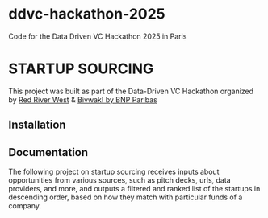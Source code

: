 # ddvc-hackathon-2025
Code for the Data Driven VC Hackathon 2025 in Paris

# STARTUP SOURCING

This project was built as part of the Data-Driven VC Hackathon organized by [Red River West](https://redriverwest.com) & [Bivwak! by BNP Paribas](https://bivwak.bnpparibas/)

## Installation

## Documentation
The following project on startup sourcing receives inputs about opportunities from various sources, such as pitch decks, urls, data providers, and more, and outputs a filtered and ranked list of the startups in descending order, based on how they match with particular funds of a company. 